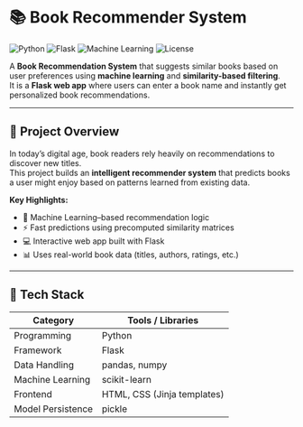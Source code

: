 # 📚 Book Recommender System  
![Python](https://img.shields.io/badge/Python-3.8+-blue.svg)
![Flask](https://img.shields.io/badge/Framework-Flask-orange)
![Machine Learning](https://img.shields.io/badge/ML-Content--Based-green)
![License](https://img.shields.io/badge/License-MIT-lightgrey)

A **Book Recommendation System** that suggests similar books based on user preferences using **machine learning** and **similarity-based filtering**.  
It is a **Flask web app** where users can enter a book name and instantly get personalized book recommendations.

---

## 🚀 Project Overview

In today’s digital age, book readers rely heavily on recommendations to discover new titles.  
This project builds an **intelligent recommender system** that predicts books a user might enjoy based on patterns learned from existing data.

**Key Highlights:**
- 🧠 Machine Learning–based recommendation logic  
- ⚡ Fast predictions using precomputed similarity matrices  
- 💻 Interactive web app built with Flask  
- 📊 Uses real-world book data (titles, authors, ratings, etc.)

---

## 🧩 Tech Stack

| Category | Tools / Libraries |
|-----------|-------------------|
| Programming | Python |
| Framework | Flask |
| Data Handling | pandas, numpy |
| Machine Learning | scikit-learn |
| Frontend | HTML, CSS (Jinja templates) |
| Model Persistence | pickle |



